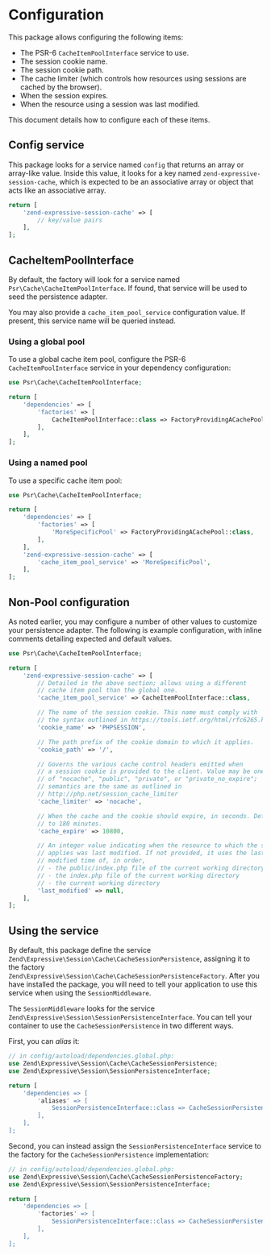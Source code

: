 # Configuration

This package allows configuring the following items:

- The PSR-6 `CacheItemPoolInterface` service to use.
- The session cookie name.
- The session cookie path.
- The cache limiter (which controls how resources using sessions are cached by the browser).
- When the session expires.
- When the resource using a session was last modified.

This document details how to configure each of these items.

## Config service

This package looks for a service named `config` that returns an array or
array-like value. Inside this value, it looks for a key named
`zend-expressive-session-cache`, which is expected to be an associative array or
object that acts like an associative array.

```php
return [
    'zend-expressive-session-cache' => [
        // key/value pairs
    ],
];
```

## CacheItemPoolInterface

By default, the factory will look for a service named
`Psr\Cache\CacheItemPoolInterface`. If found, that service will be used to seed
the persistence adapter.

You may also provide a `cache_item_pool_service` configuration value. If
present, this service name will be queried instead.

### Using a global pool

To use a global cache item pool, configure the PSR-6 `CacheItemPoolInterface`
service in your dependency configuration:

```php
use Psr\Cache\CacheItemPoolInterface;

return [
    'dependencies' => [
        'factories' => [
            CacheItemPoolInterface::class => FactoryProvidingACachePool::class,
        ],
    ],
];
```

### Using a named pool

To use a specific cache item pool:

```php
use Psr\Cache\CacheItemPoolInterface;

return [
    'dependencies' => [
        'factories' => [
            'MoreSpecificPool' => FactoryProvidingACachePool::class,
        ],
    ],
    'zend-expressive-session-cache' => [
        'cache_item_pool_service' => 'MoreSpecificPool',
    ],
];
```

## Non-Pool configuration

As noted earlier, you may configure a number of other values to customize your
persistence adapter. The following is example configuration, with inline
comments detailing expected and default values.

```php
use Psr\Cache\CacheItemPoolInterface;

return [
    'zend-expressive-session-cache' => [
        // Detailed in the above section; allows using a different
        // cache item pool than the global one.
        'cache_item_pool_service' => CacheItemPoolInterface::class,

        // The name of the session cookie. This name must comply with
        // the syntax outlined in https://tools.ietf.org/html/rfc6265.html
        'cookie_name' => 'PHPSESSION',

        // The path prefix of the cookie domain to which it applies.
        'cookie_path' => '/',

        // Governs the various cache control headers emitted when
        // a session cookie is provided to the client. Value may be one
        // of "nocache", "public", "private", or "private_no_expire";
        // semantics are the same as outlined in
        // http://php.net/session_cache_limiter
        'cache_limiter' => 'nocache',

        // When the cache and the cookie should expire, in seconds. Defaults
        // to 180 minutes.
        'cache_expire' => 10800,

        // An integer value indicating when the resource to which the session
        // applies was last modified. If not provided, it uses the last
        // modified time of, in order,
        // - the public/index.php file of the current working directory
        // - the index.php file of the current working directory
        // - the current working directory
        'last_modified' => null,
    ],
];
```

## Using the service

By default, this package define the service `Zend\Expressive\Session\Cache\CacheSessionPersistence`, 
assigning it to the factory `Zend\Expressive\Session\Cache\CacheSessionPersistenceFactory`.
After you have installed the package, you will need to tell your application to
use this service when using the `SessionMiddleware`.

The `SessionMiddleware` looks for the service `Zend\Expressive\Session\SessionPersistenceInterface`.
You can tell your container to use the `CacheSessionPersistence` in two
different ways.

First, you can _alias_ it:

```php
// in config/autoload/dependencies.global.php:
use Zend\Expressive\Session\Cache\CacheSessionPersistence;
use Zend\Expressive\Session\SessionPersistenceInterface;

return [
    'dependencies => [
        'aliases' => [
            SessionPersistenceInterface::class => CacheSessionPersistence::class,
        ],
    ],
];
```

Second, you can instead assign the `SessionPersistenceInterface` service to the
factory for the `CacheSessionPersistence` implementation:

```php
// in config/autoload/dependencies.global.php:
use Zend\Expressive\Session\Cache\CacheSessionPersistenceFactory;
use Zend\Expressive\Session\SessionPersistenceInterface;

return [
    'dependencies => [
        'factories' => [
            SessionPersistenceInterface::class => CacheSessionPersistenceFactory::class,
        ],
    ],
];
```

